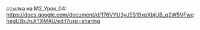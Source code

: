 
ссылка на М2_Урок_04: https://docs.google.com/document/d/176VYU3yJES19xpXbjUB_q2W5VFwqhegUBxJnJiTXMAU/edit?usp=sharing
